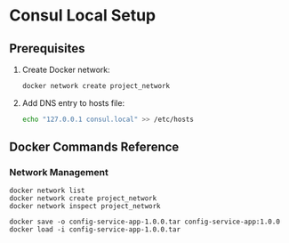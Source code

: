 # Consul Local Setup

## Prerequisites

1. Create Docker network:
   ```bash
   docker network create project_network
   ```

2. Add DNS entry to hosts file:
   ```bash
   echo "127.0.0.1 consul.local" >> /etc/hosts
   ```

## Docker Commands Reference

### Network Management

```
docker network list
docker network create project_network
docker network inspect project_network

docker save -o config-service-app-1.0.0.tar config-service-app:1.0.0
docker load -i config-service-app-1.0.0.tar
```